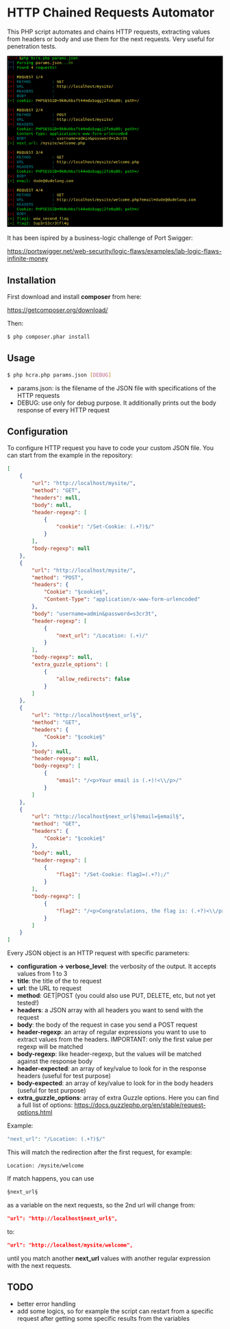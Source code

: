 # HTTP Chained Requests Automator
This PHP script automates and chains HTTP requests, extracting values from headers or body and use them for the next requests. Very useful for penetration tests.

![image](https://github.com/loviuz/http-chained-requests-automator/blob/main/screenshots/hcra.jpg?raw=true)

It has been ispired by a business-logic challenge of Port Swigger:

https://portswigger.net/web-security/logic-flaws/examples/lab-logic-flaws-infinite-money

## Installation

First download and install **composer** from here:

https://getcomposer.org/download/

Then:

```bash
$ php composer.phar install
```

## Usage

```bash
$ php hcra.php params.json [DEBUG]
```

- params.json: is the filename of the JSON file with specifications of the HTTP requests
- DEBUG: use only for debug purpose. It additionally prints out the body response of every HTTP request

## Configuration

To configure HTTP request you have to code your custom JSON file. You can start from the example in the repository:

```json
[
    {
        "url": "http://localhost/mysite/",
        "method": "GET",
        "headers": null,
        "body": null,
        "header-regexp": [
            {
                "cookie": "/Set-Cookie: (.+?)$/"
            }
        ],
        "body-regexp": null
    },
    {
        "url": "http://localhost/mysite/",
        "method": "POST",
        "headers": {
            "Cookie": "§cookie§",
            "Content-Type": "application/x-www-form-urlencoded"
        },
        "body": "username=admin&password=s3cr3t",
        "header-regexp": [
            {
                "next_url": "/Location: (.+)/"
            }
        ],
        "body-regexp": null,
        "extra_guzzle_options": [
            {
                "allow_redirects": false
            }
        ]
    },
    {
        "url": "http://localhost§next_url§",
        "method": "GET",
        "headers": {
            "Cookie": "§cookie§"
        },
        "body": null,
        "header-regexp": null,
        "body-regexp": [
            {
                "email": "/<p>Your email is (.+)!<\\/p>/"
            }
        ]
    },
    {
        "url": "http://localhost§next_url§?email=§email§",
        "method": "GET",
        "headers": {
            "Cookie": "§cookie§"
        },
        "body": null,
        "header-regexp": [
            {
                "flag1": "/Set-Cookie: flag2=(.+?);/"
            }
        ],
        "body-regexp": [
            {
                "flag2": "/<p>Congratulations, the flag is: (.+?)<\\/p>/"
            }
        ]
    }
]
```

Every JSON object is an HTTP request with specific parameters:
- **configuration -> verbose_level**: the verbosity of the output. It accepts values from 1 to 3
- **title**: the title of the to request
- **url**: the URL to request
- **method**: GET|POST (you could also use PUT, DELETE, etc, but not yet tested!)
- **headers**: a JSON array with all headers you want to send with the request
- **body**: the body of the request in case you send a POST request
- **header-regexp**: an array of regular expressions you want to use to extract values from the headers. IMPORTANT: only the first value per regexp will be matched
- **body-regexp**: like header-regexp, but the values will be matched against the response body
- **header-expected**: an array of key/value to look for in the response headers (useful for test purpose)
- **body-expected**: an array of key/value to look for in the body headers (useful for test purpose)
- **extra_guzzle_options**: array of extra Guzzle options. Here you can find a full list of options: https://docs.guzzlephp.org/en/stable/request-options.html

Example:

```php
"next_url": "/Location: (.+?)$/"
```

This will match the redirection after the first request, for example:
```http
Location: /mysite/welcome
```

If match happens, you can use
```php
§next_url§
```

as a variable on the next requests, so the 2nd url will change from:
```json
"url": "http://localhost§next_url§",
```
to:
```json
"url": "http://localhost/mysite/welcome",
```

until you match another **next_url** values with another regular expression with the next requests.

## TODO
 - better error handling
 - add some logics, so for example the script can restart from a specific request after getting some specific results from the variables
